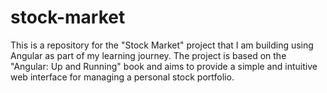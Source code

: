 # stock-market
This is a repository for the "Stock Market" project that I am building using Angular as part of my learning journey. The project is based on the "Angular: Up and Running" book and aims to provide a simple and intuitive web interface for managing a personal stock portfolio.

